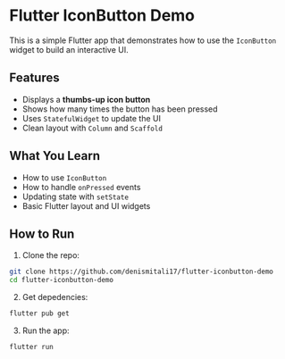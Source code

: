 # Flutter IconButton Demo

This is a simple Flutter app that demonstrates how to use the `IconButton` widget to build an interactive UI.

##  Features

- Displays a **thumbs-up icon button**
- Shows how many times the button has been pressed
- Uses `StatefulWidget` to update the UI
- Clean layout with `Column` and `Scaffold`

##  What You Learn

- How to use `IconButton`
- How to handle `onPressed` events
- Updating state with `setState`
- Basic Flutter layout and UI widgets


##  How to Run

1. Clone the repo:

```bash
git clone https://github.com/denismitali17/flutter-iconbutton-demo
cd flutter-iconbutton-demo
```

2. Get depedencies:

```bash
flutter pub get
```

3. Run the app:

```bash
flutter run
```